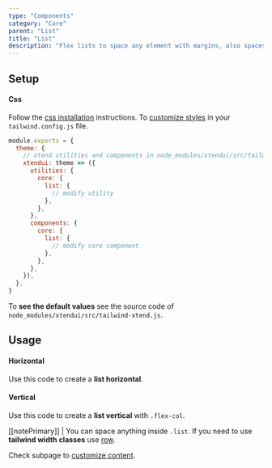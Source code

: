```yaml
---
type: "Components"
category: "Core"
parent: "List"
title: "List"
description: "Flex lists to space any element with margins, also spaces vertically."
---
```


## Setup

#### Css

Follow the [css installation](/introduction/getting-started/installation#css-installation) instructions. To [customize styles](/introduction/getting-started/installation#css-installation-customization) in your `tailwind.config.js` file.

```jsx
module.exports = {
  theme: {
    // xtend utilities and components in node_modules/xtendui/src/tailwind-xtend.js
    xtendui: theme => ({
      utilities: {
        core: {
          list: {
            // modify utility
          },
        },
      },
      components: {
        core: {
          list: {
            // modify core component
          },
        },
      },
    }),
  },
}
```

To **see the default values** see the source code of `node_modules/xtendui/src/tailwind-xtend.js`.

## Usage

#### Horizontal

Use this code to create a **list horizontal**.

<demo>
  <demovanilla src="vanilla/components/core/list/usage">
  </demovanilla>
</demo>

#### Vertical

Use this code to create a **list vertical** with `.flex-col`.

<demo>
  <demovanilla src="vanilla/components/core/list/usage-vertical">
  </demovanilla>
</demo>

[[notePrimary]]
| You can space anything inside `.list`. If you need to use **tailwind width classes** use [row](/components/core/row).

Check subpage to [customize content](/components/core/list/content).
